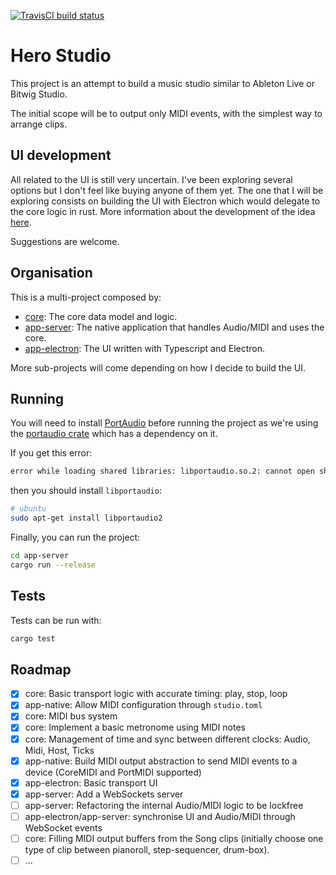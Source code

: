 [![TravisCI build status](https://travis-ci.org/chris-zen/hero-studio.svg)](https://travis-ci.org/chris-zen/hero-studio)

# Hero Studio

This project is an attempt to build a music studio similar to Ableton Live or Bitwig Studio.

The initial scope will be to output only MIDI events, with the simplest way to arrange clips.

## UI development

All related to the UI is still very uncertain. I've been exploring several options but I don't feel like buying anyone of them yet. The one that I will be exploring consists on building the UI with Electron which would delegate to the core logic in rust. More information about the development of the idea [here](https://github.com/chris-zen/hero-studio/wiki/Electron-ideas).

Suggestions are welcome.

## Organisation

This is a multi-project composed by:

- [core](core): The core data model and logic.
- [app-server](app-server): The native application that handles Audio/MIDI and uses the core.
- [app-electron](app-electron): The UI written with Typescript and Electron.

More sub-projects will come depending on how I decide to build the UI.

## Running

You will need to install [PortAudio](http://www.portaudio.com/download.html) before running the project as we're using the [portaudio crate](https://docs.rs/crate/portaudio/0.7.0) which has a dependency on it.

If you get this error:

```sh
error while loading shared libraries: libportaudio.so.2: cannot open shared object file: No such file or directory
```

then you should install `libportaudio`:

```sh
# ubuntu
sudo apt-get install libportaudio2
```

Finally, you can run the project:

```sh
cd app-server
cargo run --release
```

## Tests

Tests can be run with:

```sh
cargo test
```

## Roadmap

- [x] core: Basic transport logic with accurate timing: play, stop, loop
- [x] app-native: Allow MIDI configuration through `studio.toml`
- [x] core: MIDI bus system
- [x] core: Implement a basic metronome using MIDI notes
- [x] core: Management of time and sync between different clocks: Audio, Midi, Host, Ticks
- [x] app-native: Build MIDI output abstraction to send MIDI events to a device (CoreMIDI and PortMIDI supported)
- [x] app-electron: Basic transport UI
- [x] app-server: Add a WebSockets server
- [ ] app-server: Refactoring the internal Audio/MIDI logic to be lockfree
- [ ] app-electron/app-server: synchronise UI and Audio/MIDI through WebSocket events
- [ ] core: Filling MIDI output buffers from the Song clips (initially choose one type of clip between pianoroll, step-sequencer, drum-box).
- [ ] ...

